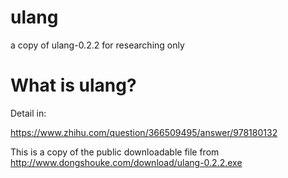 # ulang

a copy of ulang-0.2.2 for researching only

# What is ulang?

Detail in:

https://www.zhihu.com/question/366509495/answer/978180132

This is a copy of the public downloadable file from http://www.dongshouke.com/download/ulang-0.2.2.exe
